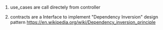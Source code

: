 1) 	use_cases are call directely from controller


2) 	contracts are a Interface to implement "Dependency Inversion" design pattern 
		https://en.wikipedia.org/wiki/Dependency_inversion_principle